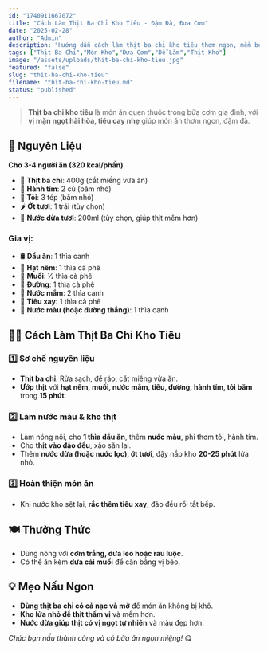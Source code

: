 ```yaml
---
id: "1740911667072"
title: "Cách Làm Thịt Ba Chỉ Kho Tiêu - Đậm Đà, Đưa Cơm"
date: "2025-02-28"
author: "Admin"
description: "Hướng dẫn cách làm thịt ba chỉ kho tiêu thơm ngon, mềm béo, sốt đậm đà, cực kỳ đưa cơm."
tags: ["Thịt Ba Chỉ","Món Kho","Đưa Cơm","Dễ Làm","Thịt Kho"]
image: "/assets/uploads/thit-ba-chi-kho-tieu.jpg"
featured: "false"
slug: "thit-ba-chi-kho-tieu"
filename: "thit-ba-chi-kho-tieu.md"
status: "published"
---
```

> **Thịt ba chỉ kho tiêu** là món ăn quen thuộc trong bữa cơm gia đình, với **vị mặn ngọt hài hòa, tiêu cay nhẹ** giúp món ăn thơm ngon, đậm đà.

## 🛒 **Nguyên Liệu**  
**Cho 3-4 người ăn (320 kcal/phần)**  

- 🥩 **Thịt ba chỉ**: 400g (cắt miếng vừa ăn)  
- 🧅 **Hành tím**: 2 củ (băm nhỏ)  
- 🧄 **Tỏi**: 3 tép (băm nhỏ)  
- 🌶️ **Ớt tươi**: 1 trái (tùy chọn)  
- 🥄 **Nước dừa tươi**: 200ml (tùy chọn, giúp thịt mềm hơn)  

### Gia vị:  
- 🛢️ **Dầu ăn**: 1 thìa canh  
- 🍚 **Hạt nêm**: 1 thìa cà phê  
- 🧂 **Muối**: ½ thìa cà phê  
- 🍯 **Đường**: 1 thìa cà phê  
- 🥢 **Nước mắm**: 2 thìa canh  
- 🌿 **Tiêu xay**: 1 thìa cà phê  
- 🍯 **Nước màu (hoặc đường thắng)**: 1 thìa canh  

## 👩‍🍳 **Cách Làm Thịt Ba Chỉ Kho Tiêu**  

### 1️⃣ **Sơ chế nguyên liệu**  
- **Thịt ba chỉ**: Rửa sạch, để ráo, cắt miếng vừa ăn.  
- **Ướp thịt** với **hạt nêm, muối, nước mắm, tiêu, đường, hành tím, tỏi băm** trong **15 phút**.  

### 2️⃣ **Làm nước màu & kho thịt**  
- Làm nóng nồi, cho **1 thìa dầu ăn**, thêm **nước màu**, phi thơm tỏi, hành tím.  
- Cho **thịt vào đảo đều**, xào săn lại.  
- Thêm **nước dừa (hoặc nước lọc), ớt tươi**, đậy nắp kho **20-25 phút** lửa nhỏ.  

### 3️⃣ **Hoàn thiện món ăn**  
- Khi nước kho sệt lại, **rắc thêm tiêu xay**, đảo đều rồi tắt bếp.  

## 🍽️ **Thưởng Thức**  
- Dùng nóng với **cơm trắng, dưa leo hoặc rau luộc**.  
- Có thể ăn kèm **dưa cải muối** để cân bằng vị béo.  

## 💡 **Mẹo Nấu Ngon**  
- **Dùng thịt ba chỉ có cả nạc và mỡ** để món ăn không bị khô.  
- **Kho lửa nhỏ để thịt thấm vị** và mềm hơn.  
- **Nước dừa giúp thịt có vị ngọt tự nhiên** và màu đẹp hơn.  

*Chúc bạn nấu thành công và có bữa ăn ngon miệng!* 😋